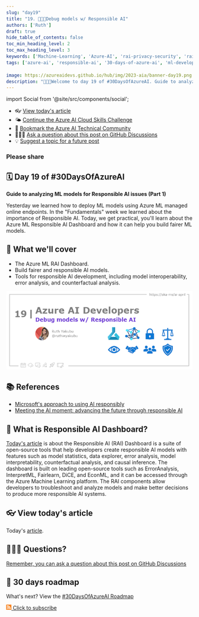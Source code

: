 ```yaml
---
slug: "day19"
title: "19. 🧑🏽‍🔬Debug models w/ Responsible AI"
authors: ['Ruth']
draft: true
hide_table_of_contents: false
toc_min_heading_level: 2
toc_max_heading_level: 3
keywords: ['Machine-Learning', 'Azure-AI', 'rai-privacy-security', 'rai-fairness', 'rai-transparency', 'rai-accountable', 'rai-inclusion', 'rai-reliable']
tags: ['azure-ai', 'responsible-ai', '30-days-of-azure-ai', 'ml-developers', 'app-developers', 'machine-learning-debugging-tools', 'responsible-ai-tools']

image: https://azureaidevs.github.io/hub/img/2023-aia/banner-day19.png
description: "🧑🏽‍🔬Welcome to day 19 of #30DaysOfAzureAI. Guide to analyzing ML models for Responsible AI issues (Part 1) https://azureaidevs.github.io/hub/2023-aia/day19 AzureAiDevs,AI AIEthics,AIforAll"
---
```


import Social from '@site/src/components/social';

<head>

  <link rel="canonical" href="https://techcommunity.microsoft.com/t5/ai-machine-learning-blog/getting-started-with-azure-machine-learning-responsible-ai/ba-p/3746948?WT.mc_id=aiml-89446-dglover"  />

</head>

- 👓 [View today's article](https://techcommunity.microsoft.com/t5/ai-machine-learning-blog/getting-started-with-azure-machine-learning-responsible-ai/ba-p/3746948?WT.mc_id=aiml-89446-dglover)
- 🌤️ [Continue the Azure AI Cloud Skills Challenge](https://aka.ms/30-days-of-azure-ai-challenge)
- 🏫 [Bookmark the Azure AI Technical Community](https://techcommunity.microsoft.com/t5/artificial-intelligence-and/ct-p/AI)
- 🙋🏾‍♂️ [Ask a question about this post on GitHub Discussions](https://github.com/AzureAiDevs/hub/discussions/categories/19-debug-models-w-responsible-ai)
- 💡 [Suggest a topic for a future post](https://github.com/AzureAiDevs/hub/discussions/categories/call-for-content)

### Please share

<Social
    page_url="https://azureaidevs.github.io/hub/2023-aia/day19"
    image_url="https://azureaidevs.github.io/hub/img/2023-aia/banner-day19.png"
    title="Debug models w/ Responsible AI"
    description= "🧑🏽‍🔬Welcome to day 19 of #30DaysOfAzureAI. Guide to analyzing ML models for Responsible AI issues (Part 1)"
    hashtags="AzureAiDevs,AI,AIEthics,AIforAll"
    hashtag="#30DaysOfAzureAi"
/>

## 🗓️ Day 19 of #30DaysOfAzureAI

<!-- README
The following description is also used for the tweet. So it should be action oriented and grab attention 
If you update the description, please update the description: in the frontmatter as well.
-->

**Guide to analyzing ML models for Responsible AI issues (Part 1)**

<!-- README
The following is the intro to the post. It should be a short teaser for the post.
-->

Yesterday we learned how to deploy ML models using Azure ML managed online endpoints. In the "Fundamentals" week we learned about the importance of Responsible AI. Today, we get practical, you'll learn about the Azure ML Responsible AI Dashboard and how it can help you build fairer ML models.

## 🎯 What we'll cover

<!-- README
The following list is the main points of the post. There should be 3-4 main points.
 -->


- The Azure ML RAI Dashboard.
- Build fairer and responsible AI models.
- Tools for responsible AI development, including model interoperability, error analysis, and counterfactual analysis.

<!-- 
- Main point 1
- Main point 2
- Main point 3 
- Main point 4
-->

![Image banner for day 19](./../../static/img/2023-aia/banner-day19.png)

<!-- README
Add or update a list relevant references here. These could be links to other blog posts, Microsoft Learn Module, videos, or other resources.
-->



## 📚 References

- [Microsoft's approach to using AI responsibly](https://news.microsoft.com/source/features/ai/microsoft-approach-to-ai/#using-ai-responsibly?WT.mc_id=aiml-89446-dglover)
- [Meeting the AI moment: advancing the future through responsible AI](https://blogs.microsoft.com/on-the-issues/2023/02/02/responsible-ai-chatgpt-artificial-intelligence?WT.mc_id=aiml-89446-dglover)


<!-- README
The following is the body of the post. It should be an overview of the post that you are referencing.
See the Learn More section, if you supplied a canonical link, then will be displayed here.
-->


## 🚌 What is Responsible AI Dashboard?

[Today's article](https://techcommunity.microsoft.com/t5/ai-machine-learning-blog/getting-started-with-azure-machine-learning-responsible-ai/ba-p/3746948?WT.mc_id=aiml-89446-dglover) is about the Responsible AI (RAI) Dashboard is a suite of open-source tools that help developers create responsible AI models with features such as model statistics, data explorer, error analysis, model interpretability, counterfactual analysis, and causal inference. The dashboard is built on leading open-source tools such as ErrorAnalysis, InterpretML, Fairlearn, DiCE, and EconML, and it can be accessed through the Azure Machine Learning platform. The RAI components allow developers to troubleshoot and analyze models and make better decisions to produce more responsible AI systems.

## 👓 View today's article

Today's [article](https://techcommunity.microsoft.com/t5/ai-machine-learning-blog/getting-started-with-azure-machine-learning-responsible-ai/ba-p/3746948?WT.mc_id=aiml-89446-dglover).


## 🙋🏾‍♂️ Questions?

[Remember, you can ask a question about this post on GitHub Discussions](https://github.com/AzureAiDevs/hub/discussions/categories/19-debug-models-w-responsible-ai)

## 📍 30 days roadmap

What's next? View the [#30DaysOfAzureAI Roadmap](/hub/roadmap/30days)

[![](./../../static/img/2023-aia/rss.png) Click to subscribe](https://azureaidevs.github.io/hub/2023-aia/rss.xml)
